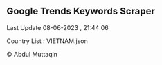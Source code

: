 

## Google Trends Keywords Scraper 
 
Last Update 08-06-2023 , 21:44:06

Country List :
VIETNAM.json



© Abdul Muttaqin 

